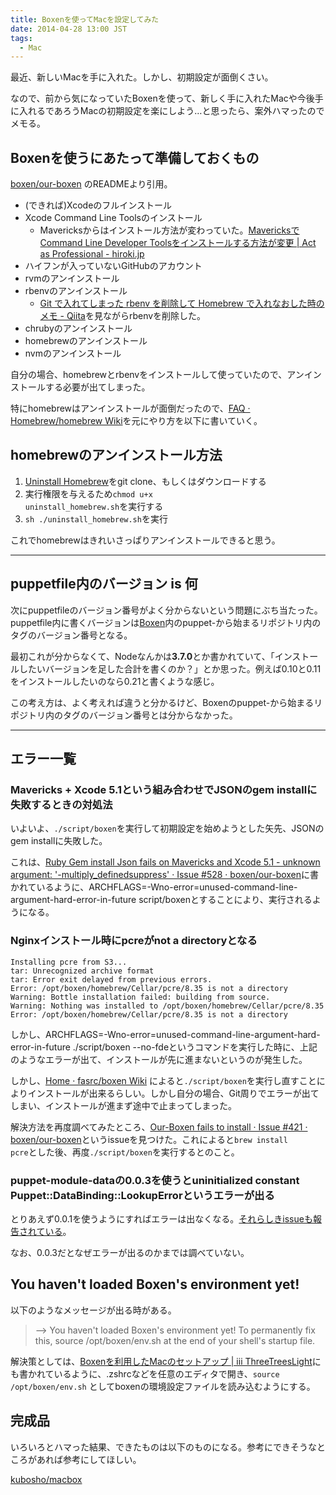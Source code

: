 ```yaml
---
title: Boxenを使ってMacを設定してみた
date: 2014-04-28 13:00 JST
tags:
  - Mac
---
```


最近、新しいMacを手に入れた。しかし、初期設定が面倒くさい。

なので、前から気になっていたBoxenを使って、新しく手に入れたMacや今後手に入れるであろうMacの初期設定を楽にしよう…と思ったら、案外ハマったのでメモる。

## Boxenを使うにあたって準備しておくもの

[boxen/our-boxen](https://github.com/boxen/our-boxen) のREADMEより引用。

- (できれば)Xcodeのフルインストール
- Xcode Command Line Toolsのインストール
  - Mavericksからはインストール方法が変わっていた。[MavericksでCommand Line Developer Toolsをインストールする方法が変更 | Act as Professional - hiroki.jp](http://hiroki.jp/mavericks-command-line-developer-tools)
- ハイフンが入っていないGitHubのアカウント
- rvmのアンインストール
- rbenvのアンインストール
  - [Git で入れてしまった rbenv を削除して Homebrew で入れなおした時のメモ - Qiita](http://qiita.com/astronaughts/items/760d56fb5674707a9a0f)を見ながらrbenvを削除した。
- chrubyのアンインストール
- homebrewのアンインストール
- nvmのアンインストール

自分の場合、homebrewとrbenvをインストールして使っていたので、アンインストールする必要が出てしまった。

特にhomebrewはアンインストールが面倒だったので、[FAQ · Homebrew/homebrew Wiki](https://github.com/Homebrew/homebrew/wiki/FAQ#how-do-i-uninstall-homebrew)を元にやり方を以下に書いていく。

## homebrewのアンインストール方法

1. [Uninstall Homebrew](https://gist.github.com/mxcl/1173223)をgit clone、もしくはダウンロードする
2. 実行権限を与えるため<code>chmod u+x uninstall_homebrew.sh</code>を実行する
3. <code>sh ./uninstall_homebrew.sh</code>を実行

これでhomebrewはきれいさっぱりアンインストールできると思う。

---

## puppetfile内のバージョン is 何

次にpuppetfileのバージョン番号がよく分からないという問題にぶち当たった。puppetfile内に書くバージョンは[Boxen](https://github.com/boxen)内のpuppet-から始まるリポジトリ内のタグのバージョン番号となる。

最初これが分からなくて、Nodeなんかは<b>3.7.0</b>とか書かれていて、「インストールしたいバージョンを足した合計を書くのか？」とか思った。例えば0.10と0.11をインストールしたいのなら0.21と書くような感じ。

この考え方は、よく考えれば違うと分かるけど、Boxenのpuppet-から始まるリポジトリ内のタグのバージョン番号とは分からなかった。

---

## エラー一覧

### Mavericks + Xcode 5.1という組み合わせでJSONのgem installに失敗するときの対処法

いよいよ、<code>./script/boxen</code>を実行して初期設定を始めようとした矢先、JSONのgem installに失敗した。

これは、[Ruby Gem install Json fails on Mavericks and Xcode 5.1 - unknown argument: &apos;-multiply_definedsuppress&apos; · Issue #528 · boxen/our-boxen](https://github.com/boxen/our-boxen/issues/528)に書かれているように、ARCHFLAGS=-Wno-error=unused-command-line-argument-hard-error-in-future script/boxenとすることにより、実行されるようになる。

### Nginxインストール時にpcreがnot a directoryとなる

```
Installing pcre from S3...
tar: Unrecognized archive format
tar: Error exit delayed from previous errors.
Error: /opt/boxen/homebrew/Cellar/pcre/8.35 is not a directory
Warning: Bottle installation failed: building from source.
Warning: Nothing was installed to /opt/boxen/homebrew/Cellar/pcre/8.35
Error: /opt/boxen/homebrew/Cellar/pcre/8.35 is not a directory
```

しかし、ARCHFLAGS=-Wno-error=unused-command-line-argument-hard-error-in-future ./script/boxen --no-fdeというコマンドを実行した時に、上記のようなエラーが出て、インストールが先に進まないというのが発生した。

しかし、[Home · fasrc/boxen Wiki](https://github.com/fasrc/boxen/wiki) によると<code>./script/boxen</code>を実行し直すことによりインストールが出来るらしい。しかし自分の場合、Git周りでエラーが出てしまい、インストールが進まず途中で止まってしまった。

解決方法を再度調べてみたところ、[Our-Boxen fails to install · Issue #421 · boxen/our-boxen](https://github.com/boxen/our-boxen/issues/421)というissueを見つけた。これによると<code>brew install pcre</code>とした後、再度<code>./script/boxen</code>を実行するとのこと。

### puppet-module-dataの0.0.3を使うとuninitialized constant Puppet::DataBinding::LookupErrorというエラーが出る

とりあえず0.0.1を使うようにすればエラーは出なくなる。[それらしきissueも報告されている](https://github.com/ripienaar/puppet-module-data/issues/6)。

なお、0.0.3だとなぜエラーが出るのかまでは調べていない。

## You haven't loaded Boxen's environment yet!

以下のようなメッセージが出る時がある。

> --> You haven't loaded Boxen's environment yet!
>    To permanently fix this, source /opt/boxen/env.sh at the end
>    of your shell's startup file.

解決策としては、[Boxenを利用したMacのセットアップ | iii ThreeTreesLight](http://threetreeslight.com/post/58009785849/boxen-mac)にも書かれているように、.zshrcなどを任意のエディタで開き、<code>source /opt/boxen/env.sh</code> としてboxenの環境設定ファイルを読み込むようにする。

## 完成品

いろいろとハマった結果、できたものは以下のものになる。参考にできそうなところがあれば参考にしてほしい。

[kubosho/macbox](https://github.com/kubosho/macbox)
